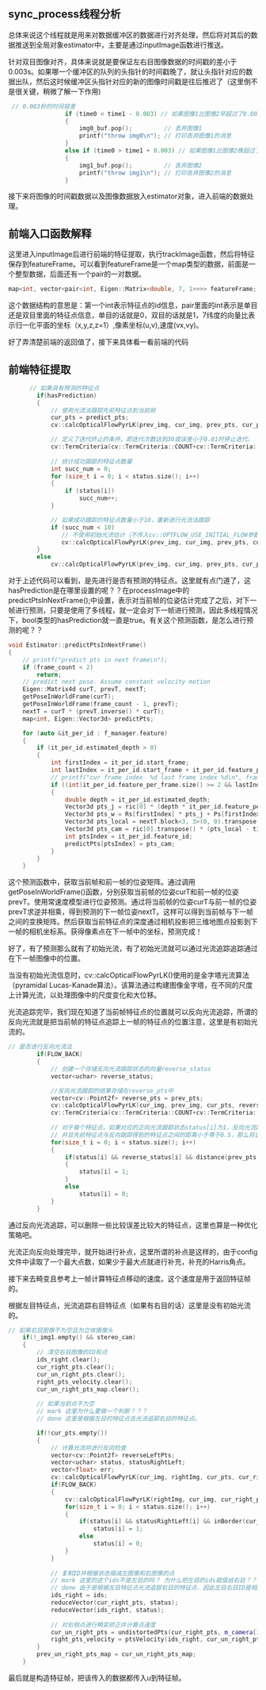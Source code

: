 ## sync_process线程分析

总体来说这个线程就是用来对数据缓冲区的数据进行对齐处理，然后将对其后的数据推送到全局对象estimator中，主要是通过inputImage函数进行推送。

针对双目图像对齐，具体来说就是要保证左右目图像数据的时间戳的差小于0.003s。如果哪一个缓冲区的队列的头指针的时间戳晚了，就让头指针对应的数据出队，然后这时候缓冲区头指针对应的新的图像时间戳是往后推迟了（这里倒不是很关键，稍微了解一下作用)

```C++
 // 0.003秒的时间容差
                if (time0 < time1 - 0.003) // 如果图像1比图像2早超过了0.003秒
                {
                    img0_buf.pop();         // 丢弃图像1
                    printf("throw img0\n"); // 打印丢弃图像1的消息
                }
                else if (time0 > time1 + 0.003) // 如果图像1比图像2晚超过了0.003秒
                {
                    img1_buf.pop();         // 丢弃图像2
                    printf("throw img1\n"); // 打印丢弃图像2的消息
                }
```

接下来将图像的时间戳数据以及图像数据放入estimator对象，进入前端的数据处理。

## 前端入口函数解释

这里进入inputImage后进行前端的特征提取，执行trackImage函数，然后将特征保存到featureFrame。可以看到featureFrame是一个map类型的数据，前面是一个整型数据，后面还有一个pair的一对数据。

```C++
map<int, vector<pair<int, Eigen::Matrix<double, 7, 1>>>> featureFrame;
```

这个数据结构的意思是：第一个int表示特征点的id信息，pair里面的int表示是单目还是双目里面的特征点信息，单目的话就是0，双目的话就是1，7纬度的向量比表示归一化平面的坐标（x,y,z,z=1）,像素坐标(u,v),速度(vx,vy)。

好了弄清楚前端的返回值了，接下来具体看一看前端的代码

## 前端特征提取

```C++
      // 如果具有预测的特征点
        if(hasPrediction)
        {
            // 使用光流法跟踪先前特征点到当前帧
            cur_pts = predict_pts;
            cv::calcOpticalFlowPyrLK(prev_img, cur_img, prev_pts, cur_pts, status, err, cv::Size(21, 21), 1, 

            // 定义了迭代终止的条件，即迭代次数达到30或误差小于0.01时停止迭代。
            cv::TermCriteria(cv::TermCriteria::COUNT+cv::TermCriteria::EPS, 30, 0.01), cv::OPTFLOW_USE_INITIAL_FLOW);
        
            // 统计成功跟踪的特征点数量
            int succ_num = 0;
            for (size_t i = 0; i < status.size(); i++)
            {
                if (status[i])
                    succ_num++;
            }

            // 如果成功跟踪的特征点数量小于10，重新进行光流法跟踪
            if (succ_num < 10)
               // 不使用初始光流估计（不传入cv::OPTFLOW_USE_INITIAL_FLOW参数
               cv::calcOpticalFlowPyrLK(prev_img, cur_img, prev_pts, cur_pts, status, err, cv::Size(21, 21), 3);
        }
        else
            cv::calcOpticalFlowPyrLK(prev_img, cur_img, prev_pts, cur_pts, status, err, cv::Size(21, 21), 3);
```

对于上述代码可以看到，是先进行是否有预测的特征点。这里就有点门道了，这hasPrediction是在哪里设置的呢？？在processImage中的predictPtsInNextFrame();中设置，表示对当前帧的位姿估计完成了之后，对下一帧进行预测，只要是使用了多线程，就一定会对下一帧进行预测，因此多线程情况下，bool类型的hasPrediction就一直是true。有关这个预测函数，是怎么进行预测的呢？？

```C++
void Estimator::predictPtsInNextFrame()
{
    // printf("predict pts in next frame\n");
    if (frame_count < 2)
        return;
    // predict next pose. Assume constant velocity motion
    Eigen::Matrix4d curT, prevT, nextT;
    getPoseInWorldFrame(curT);
    getPoseInWorldFrame(frame_count - 1, prevT);
    nextT = curT * (prevT.inverse() * curT);
    map<int, Eigen::Vector3d> predictPts;

    for (auto &it_per_id : f_manager.feature)
    {
        if (it_per_id.estimated_depth > 0)
        {
            int firstIndex = it_per_id.start_frame;
            int lastIndex = it_per_id.start_frame + it_per_id.feature_per_frame.size() - 1;
            // printf("cur frame index  %d last frame index %d\n", frame_count, lastIndex);
            if ((int)it_per_id.feature_per_frame.size() >= 2 && lastIndex == frame_count)
            {
                double depth = it_per_id.estimated_depth;
                Vector3d pts_j = ric[0] * (depth * it_per_id.feature_per_frame[0].point) + tic[0];
                Vector3d pts_w = Rs[firstIndex] * pts_j + Ps[firstIndex];
                Vector3d pts_local = nextT.block<3, 3>(0, 0).transpose() * (pts_w - nextT.block<3, 1>(0, 3));
                Vector3d pts_cam = ric[0].transpose() * (pts_local - tic[0]);
                int ptsIndex = it_per_id.feature_id;
                predictPts[ptsIndex] = pts_cam;
            }
        }
    }
```

这个预测函数中，获取当前帧和前一帧的位姿矩阵。通过调用getPoseInWorldFrame()函数，分别获取当前帧的位姿curT和前一帧的位姿prevT。使用常速度模型进行位姿预测。通过将当前帧的位姿curT与前一帧的位姿prevT求逆并相乘，得到预测的下一帧位姿nextT。这样可以得到当前帧与下一帧之间的变换矩阵。然后获取当前特征点的深度通过相机投影把三维地图点投影到下一帧的相机坐标系。获得像素点在下一帧中的坐标，预测完成！

好了，有了预测那么就有了初始光流，有了初始光流就可以通过光流追踪追踪通过在下一帧图像中的位置。

当没有初始光流信息时，cv::calcOpticalFlowPyrLK()使用的是金字塔光流算法（pyramidal Lucas-Kanade算法）。该算法通过构建图像金字塔，在不同的尺度上计算光流，以处理图像中的尺度变化和大位移。

光流追踪完毕，我们现在知道了当前帧特征点的位置就可以反向光流追踪，所谓的反向光流就是把当前帧的特征点追踪上一帧的特征点的位置注意，这里是有初始光流的。

```C++
// 是否进行反向光流法
        if(FLOW_BACK)
        {
            // 创建一个存储反向光流跟踪状态的向量reverse_status
            vector<uchar> reverse_status;

            //反向光流跟踪的结果存储在reverse_pts中
            vector<cv::Point2f> reverse_pts = prev_pts;
            cv::calcOpticalFlowPyrLK(cur_img, prev_img, cur_pts, reverse_pts, reverse_status, err, cv::Size(21, 21), 1, 
            cv::TermCriteria(cv::TermCriteria::COUNT+cv::TermCriteria::EPS, 30, 0.01), cv::OPTFLOW_USE_INITIAL_FLOW);
        
            // 对于每个特征点，如果对应的正向光流跟踪状态status[i]为1，反向光流跟踪状态reverse_status[i]也为1，
            // 并且先前特征点与反向跟踪得到的特征点之间的距离小于等于0.5，那么将该特征点的状态更新为1
            for(size_t i = 0; i < status.size(); i++)
            {
                if(status[i] && reverse_status[i] && distance(prev_pts[i], reverse_pts[i]) <= 0.5)
                {
                    status[i] = 1;
                }
                else
                    status[i] = 0;
            }
        }
```

通过反向光流追踪，可以删除一些比较误差比较大的特征点，这里也算是一种优化策略吧。

光流正向反向处理完毕，就开始进行补点，这里所谓的补点是这样的，由于config文件中读取了一个最大点数，如果少于最大点就进行补充，补充的Harris角点。

接下来去畸变且参考上一帧计算特征点移动的速度。这个速度是用于返回特征帧的。

根据左目特征点，光流追踪右目特征点（如果有右目的话）这里是没有初始光流的。

```C++
// 如果右目图像不为空且为立体摄像头
    if(!_img1.empty() && stereo_cam)
    {
        // 清空右目图像的ID和点
        ids_right.clear();
        cur_right_pts.clear();
        cur_un_right_pts.clear();
        right_pts_velocity.clear();
        cur_un_right_pts_map.clear();
  
        // 如果当前点不为空
        // mark 这里为什么要做一个判断？？？
        // done 这里是根据左目的特征点去光流追踪右目的特征点。

        if(!cur_pts.empty())
        {
            // 计算光流并进行反向检查
            vector<cv::Point2f> reverseLeftPts;
            vector<uchar> status, statusRightLeft;
            vector<float> err;
            cv::calcOpticalFlowPyrLK(cur_img, rightImg, cur_pts, cur_right_pts, status, err, cv::Size(21, 21), 3);
            if(FLOW_BACK)
            {
                cv::calcOpticalFlowPyrLK(rightImg, cur_img, cur_right_pts, reverseLeftPts, statusRightLeft, err, cv::Size(21, 21), 3);
                for(size_t i = 0; i < status.size(); i++)
                {
                    if(status[i] && statusRightLeft[i] && inBorder(cur_right_pts[i]) && distance(cur_pts[i], reverseLeftPts[i]) <= 0.5)
                        status[i] = 1;
                    else
                        status[i] = 0;
                }
            }
  
            // 复制ID并根据状态缩减左图像和右图像的点
            // mark 这里的这个ids不是左目的吗？ 为什么把左目的ids赋值给右目？？？
            // done 由于是根据左目特征点光流追踪右目的特征点，因此左目右目ID是相同的。都对应的是同一个地图点
            ids_right = ids;
            reduceVector(cur_right_pts, status);
            reduceVector(ids_right, status);
  
            // 对右侧点进行畸变矫正并计算点速度
            cur_un_right_pts = undistortedPts(cur_right_pts, m_camera[1]);
            right_pts_velocity = ptsVelocity(ids_right, cur_un_right_pts, cur_un_right_pts_map, prev_un_right_pts_map);
        }
        prev_un_right_pts_map = cur_un_right_pts_map;
    }
```

最后就是构造特征帧，把该传入的数据都传入u到特征帧。
